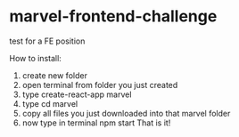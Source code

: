 # marvel-frontend-challenge
test for a FE position


How to install:

1. create new folder
2. open terminal from folder you just created
3. type create-react-app marvel
4. type cd marvel
5. copy all files you just downloaded into that marvel folder
6. now type in terminal npm start
That is it!
